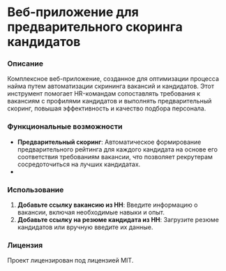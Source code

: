 
# Веб-приложение для предварительного скоринга кандидатов

### Описание
Комплексное веб-приложение, созданное для оптимизации процесса найма путем автоматизации скрининга вакансий и кандидатов. Этот инструмент помогает HR-командам сопоставлять 
требования к вакансиям с профилями кандидатов и выполнять предварительный скоринг, повышая эффективность и качество подбора персонала.

### Функциональные возможности
- **Предварительный скоринг**: Автоматическое формирование предварительного рейтинга для каждого кандидата на основе его соответствия требованиям вакансии, что позволяет рекрутерам сосредоточиться на лучших кандидатах.
- 
### Использование
1. **Добавьте ссылку вакансию из HH**: Введите информацию о вакансии, включая необходимые навыки и опыт.
2. **Добавьте ссылку на резюме кандидата из HH**: Загрузите резюме кандидатов или вручную введите их данные.

### Лицензия
Проект лицензирован под лицензией MIT.
